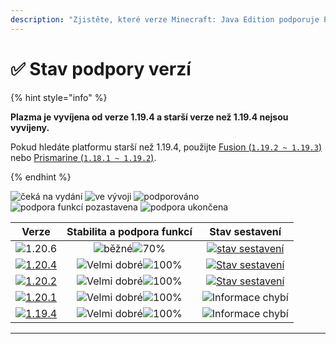 ```yaml
---
description: "Zjistěte, které verze Minecraft: Java Edition podporuje Plazma."
---
```


# ✅ Stav podpory verzí

{% hint style="info" %}

**Plazma je vyvíjena od verze 1.19.4 a starší verze než 1.19.4 nejsou vyvíjeny.**

Pokud hledáte platformu starší než 1.19.4, použijte [Fusion (`1.19.2 ~ 1.19.3`)](https://github.com/RuinedTechnologyUnify/Fusion) nebo [Prismarine (`1.18.1 ~ 1.19.2`)](https://github.com/PrismarineTeam/Prismarine).

{% endhint %}

[wtr]: <https://badge.plazmamc.org/0/Čeká na vydání>
[idv]: <https://badge.plazmamc.org/1/ve vývoji>
[atv]: https://badge.plazmamc.org/2/podporováno
[fse]: <https://badge.plazmamc.org/6/podpora funkcí pozastavena>
[eol]: <https://badge.plazmamc.org/4/podpora ukončena>
[ukn]: https://badge.plazmamc.org/0/Informace%20chybí
[vgd]: https://badge.plazmamc.org/1/Velmi%20dobré
[mid]: https://badge.plazmamc.org/6/běžné
[100]: https://badge.plazmamc.org/percent/100

![čeká na vydání][wtr] ![ve vývoji][idv] ![podporováno][atv] ![podpora funkcí pozastavena][fse] ![podpora ukončena][eol]

|                                       Verze                                       |              Stabilita    a    podpora funkcí              |                                              Stav sestavení                                             |
| :-------------------------------------------------------------------------------: | :--------------------------------------------------------: | :-----------------------------------------------------------------------------------------------------: |
|                   ![1.20.6](https://badge.plazmamc.org/1/1.20.6)                  | ![běžné][vgd]![70%](https://badge.plazmamc.org/percent/70) | [![stav sestavení](https://build.plazmamc.org/1.20.6)](https://build.plazmamc.org/1.20.6?redirect=true) |
| [![1.20.4](https://badge.plazmamc.org/2/1.20.4)](https://git.plazmamc.org/1.20.4) |               ![Velmi dobré][vgd]![100%][100]              | [![Stav sestavení](https://build.plazmamc.org/1.20.4)](https://build.plazmamc.org/1.20.4?redirect=true) |
| [![1.20.2](https://badge.plazmamc.org/6/1.20.2)](https://git.plazmamc.org/1.20.2) |               ![Velmi dobré][vgd]![100%][100]              | [![Stav sestavení](https://build.plazmamc.org/1.20.2)](https://build.plazmamc.org/1.20.2?redirect=true) |
| [![1.20.1](https://badge.plazmamc.org/4/1.20.1)](https://git.plazmamc.org/1.20.1) |               ![Velmi dobré][vgd]![100%][100]              |                                         ![Informace chybí][ukn]                                         |
| [![1.19.4](https://badge.plazmamc.org/4/1.19.4)](https://git.plazmamc.org/1.19.4) |               ![Velmi dobré][vgd]![100%][100]              |                                         ![Informace chybí][ukn]                                         |

***
